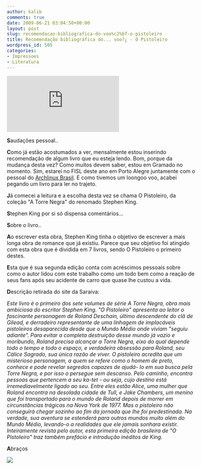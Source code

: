 ```yaml
---
author: kalib
comments: true
date: 2009-06-21 03:04:50+00:00
layout: post
slug: recomendacao-bibliografica-do-voo%c2%bf-o-pistoleiro
title: Recomendação bibliográfica do... voo?¿ - O Pistoleiro
wordpress_id: 505
categories:
- Impressoes
- Literatura
---
```


[![](http://www.livrariasaraiva.com.br/imagem/imagem.dll?L=120&A=-1&pro_id=161998&PIM_Id=)](http://www.livrariasaraiva.com.br/imagem/imagem.dll?L=120&A=-1&pro_id=161998&PIM_Id=)



**S**audações pessoal..

**C**omo já estão acostumados a ver, mensalmente estou inserindo recomendação de algum livro que eu esteja lendo. Bom, porque da mudança desta vez? Como muitos devem saber, estou em Gramado no momento. Sim, estarei no FISL deste ano em Porto Alegre juntamente com o pessoal do [Archlinux Brasil](http://www.archlinux-br.org). E como tivemos um loongoo voo, acabei pegando um livro para ler no trajeto.

**J**á comecei a leitura e a escolha desta vez se chama O Pistoleiro, da coleção "A Torre Negra" do renomado Stephen King.

**S**tephen King por si só dispensa comentários...

**S**obre o livro..

**A**o escrever esta obra, Stephen King tinha o objetivo de escrever a mais longa obra de romance que já existiu. Parece que seu objetivo foi atingido com esta obra que é dividida em 7 livros, sendo O Pistoleiro o primeiro destes.

**E**sta que é sua segunda edição conta com acréscimos pessoais sobre como o autor lidou com este trabalho como um todo bem como a reação de seus fans após seu acidente de carro que quase lhe custou a vida.

**D**escrição retirada do site da Saraiva:


_Este livro é o primeiro dos sete volumes de série A Torre Negra, obra mais ambiciosa do escritor Stephen King. "O Pistoleiro" apresenta ao leitor o fascinante personagem de Roland Deschain, último descendente do clã de Gilead, e derradeiro representante de uma linhagem de implacáveis pistoleiros desaparecida desde que o Mundo Médio onde viviam "seguiu adiante". Para evitar a completa destruição desse mundo já vazio e moribundo, Roland precisa alcançar a Torre Negra, eixo do qual depende todo o tempo e todo o espaço, e verdadeira obsessão para Roland, seu Cálice Sagrado, sua única razão de viver. O pistoleiro acredita que um misterioso personagem, a quem se refere como o homem de preto, conhece e pode revelar segredos capazes de ajudá- lo em sua busca pela Torre Negra, e por isso o persegue sem descanso. Pelo caminho, encontra pessoas que pertencem a seu ka-tet - ou seja, cujo destino está irremediavelmente ligado ao seu. Entre eles estão Alice, uma mulher que Roland encontra na desolada cidade de Tull, e Jake Chambers, um menino que foi transportado para o mundo de Roland depois de morrer em circunstâncias trágicas na Nova York de 1977. Mas o pistoleiro não conseguirá chegar sozinho ao fim da jornada que lhe foi predestinada. Na verdade, sua aventura se estenderá para outros mundos muito além do Mundo Médio, levando-o a realidades que ele jamais sonhara existir. Inteiramente revista pelo autor, esta primeira edição brasileira de "O Pistoleiro" traz também prefácio e introdução inéditos de King._



**A**braços


![](http://www.marcelocavalcante.net/portal/imgs/userbar.gif)




